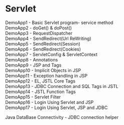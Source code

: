 # Servlet

DemoApp1 - Basic Servlet program- service method  
DemoApp2 - doGet() & doPost()  
DemoApp3 - RequestDispatcher  
DemoApp4 - SendRedirect(Url ReWriting)  
DemoApp5 - SendRedirect(Session)  
DemoApp6 - SendRedirect(Cookies)  
DemoApp7 - ServletConfig & ServletContext  
DemoApp8 - Annotations  
DemoApp9 - JSP and Tags  
DemoApp10 - Implicit Objects in JSP  
DemoApp11 - Exception handling in JSP  
DemoApp12 - EL, JSTL Core Tags  
DemoApp13 - JDBC Connection and SQL Tags in JSTL  
DemoApp14 - JSTL Function Tags  
DemoApp15 - Servlet Filter  
DemoApp16 - Login Using Servlet and JSP  
DemoApp17 - Login Using Servlet, JSP and JDBC

Java DataBase Connectivity - JDBC connection helper
